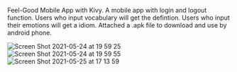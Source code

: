 Feel-Good Mobile App with Kivy. A mobile app with login and logout function. Users who input vocabulary will get the defintion. Users who input their emotions will get a idiom. 
Attached a .apk file to download and use by android phone.

![Screen Shot 2021-05-24 at 19 59 25](https://user-images.githubusercontent.com/83186423/119424160-8d00fd00-bcca-11eb-9d56-56a4093f2e6a.png)
![Screen Shot 2021-05-24 at 19 59 55](https://user-images.githubusercontent.com/83186423/119424202-9db17300-bcca-11eb-83df-09e78f9a22b6.png)
![Screen Shot 2021-05-25 at 17 13 59](https://user-images.githubusercontent.com/83186423/119575621-f5101b80-bd7c-11eb-8ba2-2bd2243cd97a.png)

